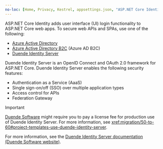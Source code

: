 ```yaml
---
no-loc: [Home, Privacy, Kestrel, appsettings.json, "ASP.NET Core Identity", cookie, Cookie, Blazor, "Blazor Server", "Blazor WebAssembly", "Identity", "Let's Encrypt", Razor, SignalR]
---
```

ASP.NET Core Identity adds user interface (UI) login functionality to ASP.NET Core web apps. To secure web APIs and SPAs, use one of the following:

* [Azure Active Directory](/azure/api-management/api-management-howto-protect-backend-with-aad)
* [Azure Active Directory B2C](/azure/active-directory-b2c/active-directory-b2c-custom-rest-api-netfw) (Azure AD B2C)
* [Duende Identity Server](https://docs.duendesoftware.com)

Duende Identity Server is an OpenID Connect and OAuth 2.0 framework for ASP.NET Core. Duende Identity Server enables the following security features:

* Authentication as a Service (AaaS)
* Single sign-on/off (SSO) over multiple application types
* Access control for APIs
* Federation Gateway

> [!IMPORTANT]
> [Duende Software](https://duendesoftware.com/) might require you to pay a license fee for production use of Duende Identity Server. For more information, see <xref:migration/50-to-60#project-templates-use-duende-identity-server>.

For more information, see the [Duende Identity Server documentation (Duende Software website)](https://docs.duendesoftware.com).
